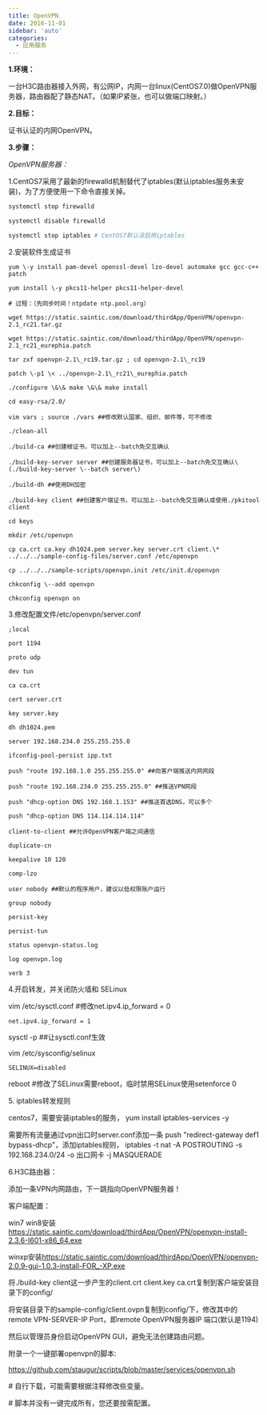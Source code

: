 ```yaml
---
title: OpenVPN
date: 2016-11-01
sidebar: 'auto'
categories:
  - 应用服务
---
```


**1.环境：**

一台H3C路由器接入外网，有公网IP，内网一台linux\(CentOS7.0\)做OpenVPN服务器，路由器配了静态NAT。（如果IP紧张，也可以做端口映射。）

**2.目标：**

证书认证的内网OpenVPN。

**3.步骤：**

_OpenVPN服务器：_

1.CentOS7采用了最新的firewalld机制替代了iptables\(默认iptables服务未安装\)，为了方便使用一下命令直接关掉。

```bash
systemctl stop firewalld

systemctl disable firewalld

systemctl stop iptables # CentOS7默认没启用iptables
```

2.安装软件生成证书

```
yum \-y install pam-devel openssl-devel lzo-devel automake gcc gcc-c++ patch

yum install \-y pkcs11-helper pkcs11-helper-devel

# 过程：（先同步时间！ntpdate ntp.pool.org）

wget https://static.saintic.com/download/thirdApp/OpenVPN/openvpn-2.1_rc21.tar.gz

wget https://static.saintic.com/download/thirdApp/OpenVPN/openvpn-2.1_rc21_eurephia.patch

tar zxf openvpn-2.1\_rc19.tar.gz ; cd openvpn-2.1\_rc19

patch \-p1 \< ../openvpn-2.1\_rc21\_eurephia.patch

./configure \&\& make \&\& make install

cd easy-rsa/2.0/

vim vars ; source ./vars ##修改默认国家、组织、邮件等，可不修改

./clean-all

./build-ca ##创建根证书，可以加上--batch免交互确认

./build-key-server server ##创建服务器证书，可以加上--batch免交互确认\(./build-key-server \--batch server\)

./build-dh ##使用DH加密

./build-key client ##创建客户端证书，可以加上--batch免交互确认或使用./pkitool client

cd keys

mkdir /etc/openvpn

cp ca.crt ca.key dh1024.pem server.key server.crt client.\* ../../../sample-config-files/server.conf /etc/openvpn

cp ../../../sample-scripts/openvpn.init /etc/init.d/openvpn

chkconfig \--add openvpn

chkconfig openvpn on
```

3.修改配置文件/etc/openvpn/server.conf

```
;local

port 1194

proto udp

dev tun

ca ca.crt

cert server.crt

key server.key

dh dh1024.pem

server 192.168.234.0 255.255.255.0

ifconfig-pool-persist ipp.txt

push "route 192.168.1.0 255.255.255.0" ##向客户端推送内网网段

push "route 192.168.234.0 255.255.255.0" ##推送VPN网段

push "dhcp-option DNS 192.168.1.153" ##推送首选DNS，可以多个

push "dhcp-option DNS 114.114.114.114"

client-to-client ##允许OpenVPN客户端之间通信

duplicate-cn

keepalive 10 120

comp-lzo

user nobody ##默认的程序用户，建议以低权限账户运行

group nobody

persist-key

persist-tun

status openvpn-status.log

log openvpn.log

verb 3
```

4.开启转发，并关闭防火墙和 SELinux

vim /etc/sysctl.conf #修改net.ipv4.ip\_forward = 0

```
net.ipv4.ip_forward = 1
```

sysctl \-p ##让sysctl.conf生效

vim /etc/sysconfig/selinux

```
SELINUX=disabled
```

reboot #修改了SELinux需要reboot，临时禁用SELinux使用setenforce 0

5\. iptables转发规则

centos7，需要安装iptables的服务，  yum  install iptables-services \-y

需要所有流量通过vpn出口时server.conf添加一条 push "redirect-gateway def1 bypass-dhcp"，添加iptables规则， iptables \-t nat \-A POSTROUTING \-s 192.168.234.0/24 \-o 出口网卡 \-j MASQUERADE

6.H3C路由器：

添加一条VPN内网路由，下一跳指向OpenVPN服务器！

客户端配置：

win7 win8安装<https://static.saintic.com/download/thirdApp/OpenVPN/openvpn-install-2.3.6-I601-x86_64.exe>

winxp安装<https://static.saintic.com/download/thirdApp/OpenVPN/openvpn-2.0.9-gui-1.0.3-install-FOR_-XP.exe>

将./build-key client这一步产生的client.crt client.key ca.crt复制到客户端安装目录下的config/

将安装目录下的sample-config/client.ovpn复制到config/下，修改其中的remote VPN-SERVER-IP Port，即remote OpenVPN服务器IP 端口\(默认是1194\)

然后以管理员身份启动OpenVPN GUI，避免无法创建路由问题。


附录一个一键部署openvpn的脚本:

<https://github.com/staugur/scripts/blob/master/services/openvpn.sh>

\# 自行下载，可能需要根据注释修改些变量。

\# 脚本并没有一键完成所有，您还要按需配置。
